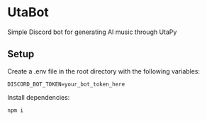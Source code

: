 # UtaBot
Simple Discord bot for generating AI music through UtaPy

## Setup

Create a .env file in the root directory with the following variables:
```
DISCORD_BOT_TOKEN=your_bot_token_here
```

Install dependencies:
```
npm i
```
